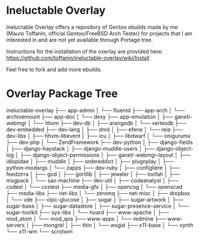 Ineluctable Overlay
===================

Ineluctable Overlay offers a repository of Gentoo ebuilds made by me (Mauro Toffanin, official Gentoo/FreeBSD Arch Tester) for projects that I am interested in and are not yet available through Portage tree.

Instructions for the installation of the overlay are provided here:
https://github.com/toffanin/ineluctable-overlay/wiki/Install

Feel free to fork and add more ebuilds.


Overlay Package Tree
====================

ineluctable-overlay
├── app-admin
│   └── fluentd
├── app-arch
│   └── archivemount
├── app-doc
│   └── dexy
├── app-emulation
│   ├── ganeti-webmgr
│   └── hhvm
├── dev-db
│   ├── arangodb
│   └── vertexdb
├── dev-embedded
├── dev-lang
│   ├── dmd
│   ├── efene
│   └── reia
├── dev-libs
│   ├── hhvm-libevent
│   ├── icu
│   ├── libdwarf
│   └── oniguruma
├── dev-php
│   └── ZendFramework
├── dev-python
│   ├── django-fields
│   ├── django-haystack
│   ├── django-muddle-users
│   ├── django-object-log
│   ├── django-object-permissions
│   ├── ganeti-webmgr-layout
│   ├── idiopidae
│   ├── muddle
│   ├── ordereddict
│   ├── plugnplay
│   ├── python-modargs
│   └── zapps
├── dev-ruby
│   ├── configliere
│   ├── feedzirra
│   ├── god
│   ├── gorillib
│   ├── jeweler
│   ├── loofah
│   ├── msgpack
│   └── sax-machine
├── dev-util
│   ├── codeanalyst
│   ├── codexl
│   └── cxxtest
├── media-gfx
│   ├── opencsg
│   └── openscad
├── media-libs
├── net-libs
│   └── zeromq
├── net-misc
│   ├── dropbox
│   └── vde
├── olpc-glucose
│   ├── sugar
│   ├── sugar-artwork
│   ├── sugar-base
│   ├── sugar-datastore
│   ├── sugar-presence-service
│   └── sugar-toolkit
├── sys-libs
│   └── hoard
├── www-apache
│   ├── mod_atom
│   └── mod_qos
├── www-apps
│   └── redmine
├── www-servers
│   ├── mongrel
│   ├── thin
│   └── wsgid
├── x11-base
│   └── xynth
└── x11-wm
    └── scrotwm
